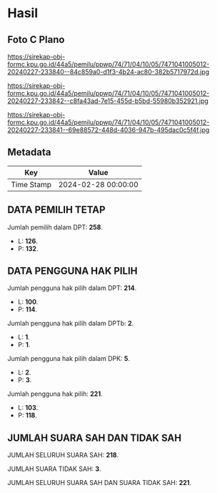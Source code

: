 # Hasil

## Foto C Plano

https://sirekap-obj-formc.kpu.go.id/44a5/pemilu/ppwp/74/71/04/10/05/7471041005012-20240227-233840--84c859a0-d1f3-4b24-ac80-382b5717972d.jpg

https://sirekap-obj-formc.kpu.go.id/44a5/pemilu/ppwp/74/71/04/10/05/7471041005012-20240227-233842--c8fa43ad-7e15-455d-b5bd-55980b352921.jpg

https://sirekap-obj-formc.kpu.go.id/44a5/pemilu/ppwp/74/71/04/10/05/7471041005012-20240227-233841--69e88572-448d-4036-947b-495dac0c5f4f.jpg


## Metadata

| Key        | Value               |
| ---------- | ------------------- |
| Time Stamp | 2024-02-28 00:00:00 |


## DATA PEMILIH TETAP

Jumlah pemilih dalam DPT: **258**.
 * L: **126**.
 * P: **132**.

## DATA PENGGUNA HAK PILIH

Jumlah pengguna hak pilih dalam DPT: **214**.
 * L: **100**.
 * P: **114**.

Jumlah pengguna hak pilih dalam DPTb: **2**.
 * L: **1**.
 * P: **1**.

Jumlah pengguna hak pilih dalam DPK: **5**.
 * L: **2**.
 * P: **3**.

Jumlah pengguna hak pilih: **221**.
 * L: **103**.
 * P: **118**.

## JUMLAH SUARA SAH DAN TIDAK SAH

JUMLAH SELURUH SUARA SAH: **218**.

JUMLAH SUARA TIDAK SAH: **3**.

JUMLAH SELURUH SUARA SAH DAN SUARA TIDAK SAH: **221**.


